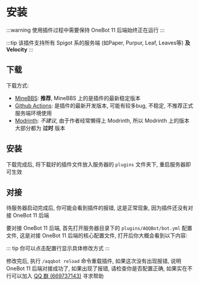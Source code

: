 # 安装

<!--suppress HtmlUnknownAttribute -->
<script setup>
import ConfigViewer from "../../../components/ConfigViewer.vue";
import { data } from "../../../config-spec/bot/zh.data.mts";
</script>

:::warning
使用插件过程中需要保持 OneBot 11 后端始终正在运行
:::

:::tip
该插件支持所有 Spigot 系的服务端 (如Paper, Purpur, Leaf, Leaves等) **及 Velocity**
:::

## 下载

下载方式: 
- [MineBBS](https://www.minebbs.com/resources/aqqbot.9921/): **推荐**, MineBBS 上的是插件的最新稳定版本
- [Github Actions](https://github.com/alazeprt/AQQBot/actions): 是插件的最新开发版本, 可能有较多bug, 不稳定, 不推荐正式服务端环境使用
- [Modrinth](https://modrinth.com/plugin/aqqbot): *不建议*, 由于作者经常懒得上 Modrinth, 所以 Modrinth 上的版本大部分都为 **过时** 版本

## 安装

下载完成后, 将下载好的插件文件放入服务器的 `plugins` 文件夹下, 重启服务器即可生效

## 对接

待服务器启动完成后, 你可能会看到插件的报错, 这是正常现象, 因为插件还没有对接 OneBot 11 后端

要对接 OneBot 11 后端, 首先打开服务器目录下的 `plugins/AQQBot/bot.yml` 配置文件, 这是对接 OneBot 11 后端的核心配置文件, 打开后你大概会看到以下内容:

::: tip
你可以点击配置行显示具体修改方式
:::

<ConfigViewer :data=data name="zh.yml"></ConfigViewer>

修改完后, 执行 `/aqqbot reload` 命令重载插件, 如果这次没有出现报错, 说明 OneBot 11 后端对接成功了, 如果出现了报错, 请检查你是否配置正确, 如果实在不行可以加入 [QQ 群 (669737143)](http://qm.qq.com/cgi-bin/qm/qr?_wv=1027&k=iNRMB5xcrCjHIhph1O3SLvjzvdbqWi4l&authKey=zo29OVGBNyGQ1JicDR79UmssVL8kAu2ubW8PVT%2FSqfC97UNaDVo1Dac%2F7e8M9WAP&noverify=0&group_code=669737143) 寻求帮助